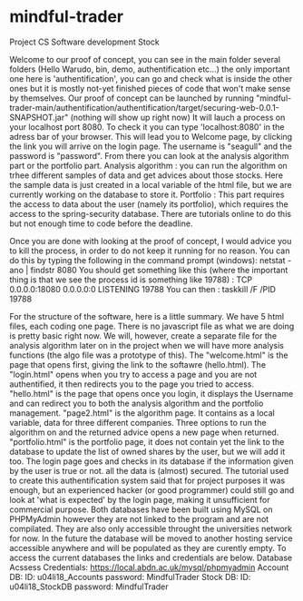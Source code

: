 # mindful-trader

Project CS Software development Stock

Welcome to our proof of concept, you can see in the main folder several folders (Hello Warudo, bin, demo, authentification etc...) the only important one here is 'authentification', you can go and check what is inside the other ones but it is mostly not-yet finished pieces of code that won't make sense by themselves.
Our proof of concept can be launched by running "mindful-trader-main/authentification/authentification/target/securing-web-0.0.1-SNAPSHOT.jar" (nothing will show up right now)
It will lauch a process on your localhost port 8080. To check it you can type 'localhost:8080' in the adress bar of your browser.
This will lead you to Welcome page, by clicking the link you will arrive on the login page. The username is "seagull" and the password is "password". From there you can look at the analysis algorithm part or the portfolio part. 
Analysis algorithm : you can run the algorithm on trhee different samples of data and get advices about those stocks. Here the sample data is just created in a local variable of the html file, but we are currently working on the database to store it.
Portfolio : This part requires the access to data about the user (namely its portfolio), which requires the access to the spring-security database. There are tutorials online to do this but not enough time to code before the deadline.

Once you are done with looking at the proof of concept, I would advice you to kill the process, in order to do not keep it running for no reason. You can do this by typing the following in the command prompt (windows):
netstat  -ano  |  findstr  8080
You should get something like this (where the important thing is that we see the process id is something like 19788) :
TCP    0.0.0.0:18080          0.0.0.0:0              LISTENING       19788
You can then :
taskkill  /F  /PID  19788
  
  
For the structure of the software, here is a little summary.
We have 5 html files, each coding one page. There is no javascript file as what we are doing is pretty basic right now. We will, however, create a separate file for the analysis algorithm later on in the project when we will have more analysis functions (the algo file was a prototype of this).
The "welcome.html" is the page that opens first, giving the link to the softawre (hello.html). The "login.html" opens when you try to access a page and you are not authentified, it then redirects you to the page you tried to access. "hello.html" is the page that opens once you login, it displays the Username and can redirect you to both the analysis algorithm and the portfolio management. "page2.html" is the algorithm page. It contains as a local variable, data for three different companies. Three options to run the algorithm on and the returned advice opens a new page when returned. "portfolio.html" is the portfolio page, it does not contain yet the link to the database to update the list of owned shares by the user, but we will add it too.
The login page goes and checks in its database if the information given by the user is true or not. all the data is (almost) secured. The tutorial used to create this authentification system said that for project purposes it was enough, but an experienced hacker (or good programmer) could still go and look at 'what is expected' by the login page, making it unsufficient for commercial purpose.
Both databases have been built using MySQL on PHPMyAdmin however they are not linked to the program and are not compilated. They are also only accessible throught the universities network for now. In the future the database will be moved to another hosting service accessible anywhere and will be populated as they are curently empty.  To access the current databases the links and credentials are below.
Database Acssess Credentials:
https://local.abdn.ac.uk/mysql/phpmyadmin
Account DB:
    ID: u04li18_Accounts password: MindfulTrader
Stock DB:
    ID: u04li18_StockDB password: MindfulTrader

